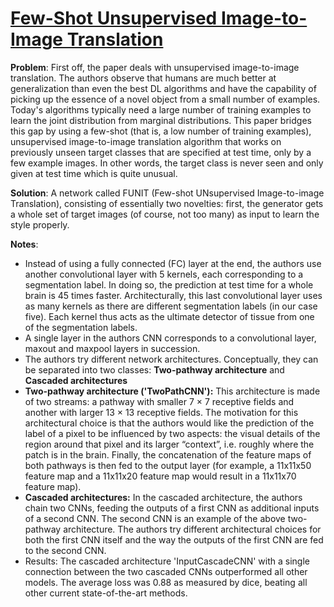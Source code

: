 # [Few-Shot Unsupervised Image-to-Image Translation](https://arxiv.org/pdf/1905.01723.pdf)

**Problem**: First off, the paper deals with unsupervised image-to-image translation. The authors observe that humans are much better at generalization than even the best DL algorithms and have the capability of picking up the essence of a novel object from a small number of examples. Today's algorithms typically need a large number of training examples to learn the joint distribution from marginal distributions.
This paper bridges this gap by using a few-shot (that is, a low number of training examples), unsupervised image-to-image translation algorithm that works on previously unseen target classes that are specified at test time, only by a few example images.
In other words, the target class is never seen and only given at test time which is quite unusual.

**Solution**: A network called FUNIT (Few-shot UNsupervised Image-to-image Translation), consisting of essentially two novelties: first, the generator gets a whole set of target images (of course, not too many) as input to learn the style properly.

**Notes**:
* Instead of using a fully connected (FC) layer at the end, the authors use another convolutional layer with 5 kernels, each corresponding to a segmentation label. In doing so, the prediction at test time for a whole brain is 45 times faster.
Architecturally, this last convolutional layer uses as many kernels as there are different segmentation labels (in our case five). Each kernel thus acts as the ultimate detector of tissue from one of the segmentation labels.
* A single layer in the authors CNN corresponds to a convolutional layer, maxout and maxpool layers in succession.
* The authors try different network architectures. Conceptually, they can be separated into two classes: **Two-pathway architecture** and  **Cascaded architectures**
* **Two-pathway architecture ('TwoPathCNN'):** This architecture is made of two streams: a pathway with smaller 7 × 7 receptive fields and another with larger 13 × 13 receptive fields. The motivation for this architectural choice is that the authors would like the prediction of the label of a pixel to be influenced by two aspects: the visual details of the region around that pixel and its larger “context”, i.e. roughly where the patch is in the brain. Finally, the concatenation of the feature maps of both pathways is then fed to the output layer
(for example, a 11x11x50 feature map and a 11x11x20 feature map would result in a 11x11x70 feature map).
* **Cascaded architectures:** In the cascaded architecture, the authors chain two CNNs, feeding the outputs of a first CNN as additional inputs of a second CNN. The second CNN is an example of the above two-pathway architecture.
The authors try different architectural choices for both the first CNN itself and the way the outputs of the first CNN are fed to the second CNN.
* Results: The cascaded architecture 'InputCascadeCNN' with a single connection between the two cascaded CNNs outperformed all other models. The average loss was 0.88 as measured by dice, beating all other current state-of-the-art methods.




